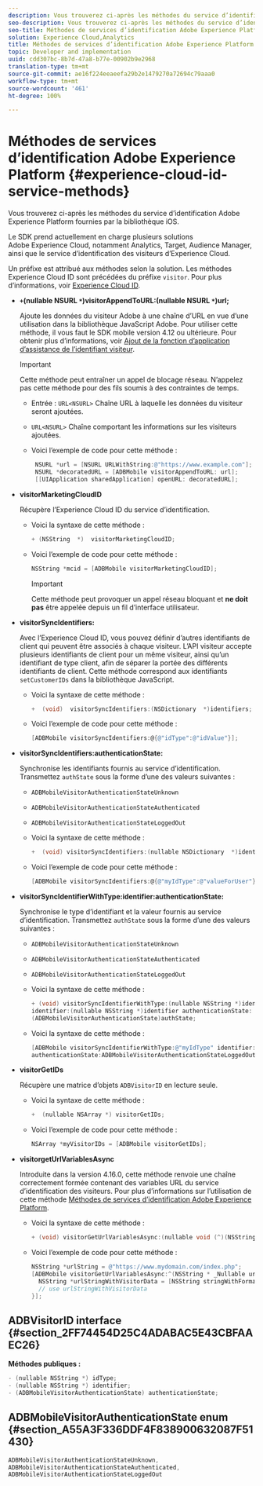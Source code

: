 ```yaml
---
description: Vous trouverez ci-après les méthodes du service d’identification Adobe Experience Platform fournies par la bibliothèque iOS.
seo-description: Vous trouverez ci-après les méthodes du service d’identification Adobe Experience Platform fournies par la bibliothèque iOS.
seo-title: Méthodes de services d’identification Adobe Experience Platform
solution: Experience Cloud,Analytics
title: Méthodes de services d’identification Adobe Experience Platform
topic: Developer and implementation
uuid: cdd307bc-8b7d-47a8-b77e-00902b9e2968
translation-type: tm+mt
source-git-commit: ae16f224eeaeefa29b2e1479270a72694c79aaa0
workflow-type: tm+mt
source-wordcount: '461'
ht-degree: 100%

---
```



# Méthodes de services d’identification Adobe Experience Platform {#experience-cloud-id-service-methods}

Vous trouverez ci-après les méthodes du service d’identification Adobe Experience Platform fournies par la bibliothèque iOS.

Le SDK prend actuellement en charge plusieurs solutions Adobe Experience Cloud, notamment Analytics, Target, Audience Manager, ainsi que le service d’identification des visiteurs d’Experience Cloud.

Un préfixe est attribué aux méthodes selon la solution. Les méthodes Experience Cloud ID sont précédées du préfixe `visitor`. Pour plus d’informations, voir [Experience Cloud ID](/help/ios/marketing-cloud/mcvid.md).

* **`+`(nullable NSURL `*`)visitorAppendToURL:(nullable NSURL `*`)url;**

   Ajoute les données du visiteur Adobe à une chaîne d’URL en vue d’une utilisation dans la bibliothèque JavaScript Adobe. Pour utiliser cette méthode, il vous faut le SDK mobile version 4.12 ou ultérieure. Pour obtenir plus d’informations, voir [Ajout de la fonction d’application d’assistance de l’identifiant visiteur](https://docs.adobe.com/content/help/fr-FR/id-service/using/id-service-api/methods/appendvisitorid.html).

   >[!IMPORTANT]
   >
   >Cette méthode peut entraîner un appel de blocage réseau. N’appelez pas cette méthode pour des fils soumis à des contraintes de temps.

   * Entrée : `URL<NSURL>`
Chaîne URL à laquelle les données du visiteur seront ajoutées.
   * `URL<NSURL>`
Chaîne comportant les informations sur les visiteurs ajoutées.

   * Voici l’exemple de code pour cette méthode :

      ```objective-c
       NSURL *url = [NSURL URLWithString:@"https://www.example.com"];  
       NSURL *decoratedURL = [ADBMobile visitorAppendToURL: url];  
       [[UIApplication sharedApplication] openURL: decoratedURL];  
      ```

* **visitorMarketingCloudID**

   Récupère l’Experience Cloud ID du service d’identification.

   * Voici la syntaxe de cette méthode :

      ```objective-c
      + (NSString  *)  visitorMarketingCloudID;
      ```

   * Voici l’exemple de code pour cette méthode :

      ```objective-c
      NSString *mcid = [ADBMobile visitorMarketingCloudID]; 
      ```

      >[!IMPORTANT]
      >
      >Cette méthode peut provoquer un appel réseau bloquant et **ne doit pas** être appelée depuis un fil d’interface utilisateur.

* **visitorSyncIdentifiers:**

   Avec l’Experience Cloud ID, vous pouvez définir d’autres identifiants de client qui peuvent être associés à chaque visiteur. L’API visiteur accepte plusieurs identifiants de client pour un même visiteur, ainsi qu’un identifiant de type client, afin de séparer la portée des différents identifiants de client. Cette méthode correspond aux identifiants `setCustomerIDs` dans la bibliothèque JavaScript.

   * Voici la syntaxe de cette méthode :

      ```objective-c
      +  (void)  visitorSyncIdentifiers:(NSDictionary  *)identifiers;
      ```

   * Voici l’exemple de code pour cette méthode :

      ```objective-c
      [ADBMobile visitorSyncIdentifiers:@{@"idType":@"idValue"}];
      ```

* **visitorSyncIdentifiers:authenticationState:**

   Synchronise les identifiants fournis au service d’identification. Transmettez `authState` sous la forme d’une des valeurs suivantes :

   * `ADBMobileVisitorAuthenticationStateUnknown`
   * `ADBMobileVisitorAuthenticationStateAuthenticated`
   * `ADBMobileVisitorAuthenticationStateLoggedOut`

   * Voici la syntaxe de cette méthode :

      ```objective-c
      +  (void) visitorSyncIdentifiers:(nullable NSDictionary  *)identifiers  authenticationState:(ADBMobileVisitorAuthenticationState)authState; 
      ```

   * Voici l’exemple de code pour cette méthode :

      ```objective-c
      [ADBMobile visitorSyncIdentifiers:@{@"myIdType":@"valueForUser"}  authenticationState:ADBMobileVisitorAuthenticationStateAuthenticated]; 
      ```

* **visitorSyncIdentifierWithType:identifier:authenticationState:**

   Synchronise le type d’identifiant et la valeur fournis au service d’identification. Transmettez `authState` sous la forme d’une des valeurs suivantes :

   * `ADBMobileVisitorAuthenticationStateUnknown`
   * `ADBMobileVisitorAuthenticationStateAuthenticated`
   * `ADBMobileVisitorAuthenticationStateLoggedOut`

   * Voici la syntaxe de cette méthode :

      ```objective-c
      + (void) visitorSyncIdentifierWithType:(nullable NSString *)identifierType  
      identifier:(nullable NSString *)identifier authenticationState:
      (ADBMobileVisitorAuthenticationState)authState; 
      ```

   * Voici la syntaxe de cette méthode :

      ```objective-c
      [ADBMobile visitorSyncIdentifierWithType:@"myIdType" identifier:@"valueForUser"  
      authenticationState:ADBMobileVisitorAuthenticationStateLoggedOut]; 
      ```

* **visitorGetIDs**

   Récupère une matrice d’objets `ADBVisitorID` en lecture seule.

   * Voici la syntaxe de cette méthode :

      ```objective-c
      +  (nullable NSArray *) visitorGetIDs;
      ```

   * Voici l’exemple de code pour cette méthode :

      ```objective-c
      NSArray *myVisitorIDs = [ADBMobile visitorGetIDs];
      ```

* **visitorgetUrlVariablesAsync**

   Introduite dans la version 4.16.0, cette méthode renvoie une chaîne correctement formée contenant des variables URL du service d’identification des visiteurs. Pour plus d’informations sur l’utilisation de cette méthode [Méthodes de services d’identification Adobe Experience Platform](/help/ios/reference/hybrid-app.md).

   * Voici la syntaxe de cette méthode :

      ```objectivec
      + (void) visitorGetUrlVariablesAsync:(nullable void (^)(NSString* __nullable urlVariables))callback;
      ```

   * Voici l’exemple de code pour cette méthode :

      ```objectivec
      NSString *urlString = @"https://www.mydomain.com/index.php"; 
      [ADBMobile visitorGetUrlVariablesAsync:^(NSString * _Nullable urlVariables) { 
        NSString *urlStringWithVisitorData = [NSString stringWithFormat:@"%@?%@", urlString, urlVariables]; 
        // use urlStringWithVisitorData 
      }];
      ```

## ADBVisitorID interface {#section_2FF74454D25C4ADABAC5E43CBFAAEC26}

**Méthodes publiques :**

```objective-c
- (nullable NSString *) idType; 
- (nullable NSString *) identifier; 
- (ADBMobileVisitorAuthenticationState) authenticationState; 
```

## ADBMobileVisitorAuthenticationState enum  {#section_A55A3F336DDF4F838900632087F51430}

```objective-c
ADBMobileVisitorAuthenticationStateUnknown, 
ADBMobileVisitorAuthenticationStateAuthenticated, 
ADBMobileVisitorAuthenticationStateLoggedOut
```

